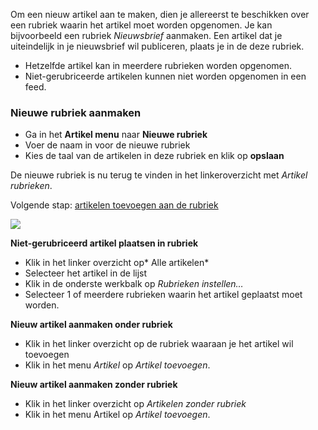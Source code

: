 Om een nieuw artikel aan te maken, dien je allereerst te beschikken over
een rubriek waarin het artikel moet worden opgenomen. Je kan
bijvoorbeeld een rubriek *Nieuwsbrief* aanmaken. Een artikel dat je
uiteindelijk in je nieuwsbrief wil publiceren, plaats je in de deze
rubriek.

-   Hetzelfde artikel kan in meerdere rubrieken worden opgenomen.
-   Niet-gerubriceerde artikelen kunnen niet worden opgenomen in een
    feed.

### Nieuwe rubriek aanmaken

-   Ga in het **Artikel menu** naar **Nieuwe rubriek**
-   Voer de naam in voor de nieuwe rubriek
-   Kies de taal van de artikelen in deze rubriek en klik op **opslaan**

De nieuwe rubriek is nu terug te vinden in het linkeroverzicht met
*Artikel rubrieken*.

Volgende stap: [artikelen toevoegen aan de
rubriek](artikelen-toevoegen-aan-de-rubriek)

![](Documentation/article_categories.png)

**Niet-gerubriceerd artikel plaatsen in rubriek**

-   Klik in het linker overzicht op* Alle artikelen*
-   Selecteer het artikel in de lijst
-   Klik in de onderste werkbalk op *Rubrieken instellen…*
-   Selecteer 1 of meerdere rubrieken waarin het artikel geplaatst moet
    worden.

**Nieuw artikel aanmaken onder rubriek**

-   Klik in het linker overzicht op de rubriek waaraan je het artikel
    wil toevoegen
-   Klik in het menu *Artikel* op *Artikel toevoegen*.

**Nieuw artikel aanmaken zonder rubriek**

-   Klik in het linker overzicht op *Artikelen zonder rubriek*
-   Klik in het menu Artikel op *Artikel toevoegen*.

